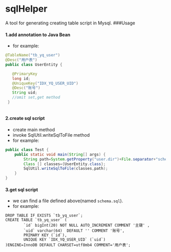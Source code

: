 # sqlHelper
A tool for generating creating table script in Mysql.
###Usage
#### 1.add annotation to Java Bean
- for example:
```java
@TableName("tb_yq_user")
@Desc("用户表")
public class UserEntity {

   @PrimaryKey
   long id;
   @UniqueKey("IDX_YQ_USER_UID")
   @Desc("账号")
   String uid;
   //omit set,get method
 }
 
```
#### 2.create sql script
- create main method
- invoke SqlUtil.writeSqlToFile method
- for example:
```java
public class Test {
    public static void main(String[] args) {
        String path=System.getProperty("user.dir")+File.separator+"schema.sql";
        Class [] classes={UserEntity.class};
        SqlUtil.writeSqlToFile(classes,path);
    }
}
```
#### 3.get sql script
- we can find a file defined above(named ``schema.sql``).
- for example:
```mysql
DROP TABLE IF EXISTS `tb_yq_user`;
CREATE TABLE `tb_yq_user` ( 
		`id` bigInt(20) NOT NULL AUTO_INCREMENT COMMENT '主键' ,
		`uid` varchar(64)  DEFAULT '' COMMENT '账号',
		PRIMARY KEY (`id`),
		UNIQUE KEY `IDX_YQ_USER_UID` (`uid`)
)ENGINE=InnoDB DEFAULT CHARSET=utf8mb4 COMMENT='用户表';
```
